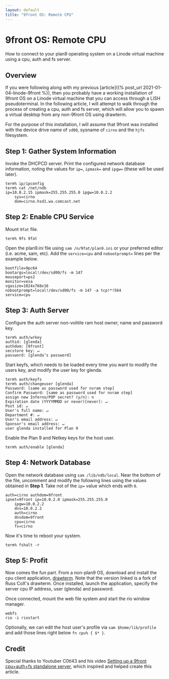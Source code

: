 ```yaml
---
layout: default
title: "9front OS: Remote CPU"
---
```


9front OS: Remote CPU
=====================

How to connect to your plan9 operating system on a Linode virtual machine using a cpu, auth and fs server.

Overview
--------

If you were following along with my previous 
[article]({% post_url 2021-01-04-linode-9front %}), then you probably have a working 
installation of 9front OS on a Linode virtual machine that you can access through a 
LISH pseudoterminal. In the following article, I will attempt to walk through the 
process of creating a cpu, auth and fs server, which will allow you to spawn a virtual 
desktop from any non-9front OS using drawterm.

For the purpose of this installation, I will assume that 9front was installed with
the device drive name of `sd00`, sysname of `cirno` and the `hjfs` filesystem.

Step 1: Gather System Information
---------------------------------

Invoke the DHCPCD server. Print the configured network database information, 
noting the values for `ip=`, `ipmask=` and `ipgw=` (these will be used later).
    
    term% ip/ipconfig
    term% cat /net/ndb
    ip=10.0.2.15 ipmask=255.255.255.0 ipgw=10.0.2.2
        sys=cirno
        dom=cirno.hsd1.wa.comcast.net

Step 2: Enable CPU Service
--------------------------

Mount `9fat` file.

    term% 9fs 9fat
    
Open the plan9.ini file using `sam /n/9fat/plan9.ini` or your preferred editor 
(i.e. acme, sam, etc). Add the `service=cpu` and `nobootprompt=` lines per the
example below.

    bootfile=9pc64
    bootargs=local!/dev/sd00/fs -m 147
    mouseport=ps2
    monitor=vesa
    vgasize=1024x768x16
    nobootprompt=local!/dev/sd00/fs -m 147 -a tcp!*!564
    service=cpu

Step 3: Auth Server
-------------------

Configure the auth server non-volitile ram host owner, name and password key.

    term% auth/wrkey
    authid: [glenda]
    authdom: [9front]
    secstore key: ↵
    password: [glenda’s password]

Start keyfs, which needs to be loaded every time you want to modify the users 
key, and modify the user key for glenda.
    
    term% auth/keyfs
    term% auth/changeuser [glenda]
    Password: [same as password used for nvram step]
    Confirm Password: [same as password used for nvram step]
    assign new Inferno/POP secret? (y/n): n
    Expiration date (YYYYMMDD or never)[never]: ↵
    Post id: ↵
    User's full name: ↵
    Department #: ↵
    User's email address: ↵
    Sponsor's email address: ↵
    user glenda installed for Plan 9

Enable the Plan 9 and Netkey keys for the host user.

    term% auth/enable [glenda]

Step 4: Network Database
------------------------

Open the network database using `sam /lib/ndb/local`. Near the bottom of 
the file, uncomment and modify the following lines using the values obtained
in **Step 1**. Take not of the `ip=` value which ends with `0`.
    
    auth=cirno authdom=9front
    ipnet=9front ip=10.0.2.0 ipmask=255.255.255.0
        ipgw=10.0.2.2
        dns=10.0.2.2
        auth=cirno
        dnsdom=9front
        cpu=cirno
        fs=cirno

Now it's time to reboot your system.

    term% fshalt -r

Step 5: Profit
--------------

Now comes the fun part.  From a non-plan9 OS, download and install the cpu client 
application, [drawterm](http://drawterm.9front.org). Note that the version linked is 
a fork of Russ CoX's drawterm. Once installed, launch the application, specify the 
server cpu IP address, user (glenda) and password.

Once connected, mount the web file system and start the rio window manager.

    webfs
    rio -i riostart

Optionally, we can edit the host user's profile via `sam $home/lib/profile` and add
those lines right below `fn cpu% { $* }`.

Credit
------

Special thanks to Youtuber C0tl43 and his video [Setting up a 9front cpu+auth+fs 
standalone server](https://www.youtube.com/watch?v=PjVpB3SpAfQ), which inspired and
helped create this article.
